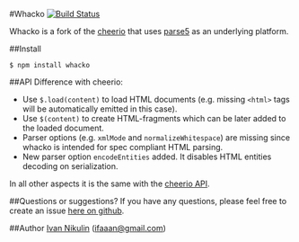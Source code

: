 #Whacko
[![Build Status](https://api.travis-ci.org/inikulin/whacko.svg)](https://travis-ci.org/inikulin/whacko)

Whacko is a fork of the [cheerio](https://github.com/MatthewMueller/cheerio) that uses [parse5](https://github.com/inikulin/parse5) as an underlying platform.

##Install
```
$ npm install whacko
```

##API 
Difference with cheerio:
* Use `$.load(content)` to load HTML documents (e.g. missing `<html>` tags will be automatically emitted in this case).
* Use `$(content)` to create HTML-fragments which can be later added to the loaded document.
* Parser options (e.g. `xmlMode` and `normalizeWhitespace`) are missing since whacko is intended for spec compliant HTML parsing.
* New parser option `encodeEntities` added. It disables HTML entities decoding on serialization.

In all other aspects it is the same with the [cheerio API](https://github.com/MatthewMueller/cheerio#api).

##Questions or suggestions?
If you have any questions, please feel free to create an issue [here on github](https://github.com/inikulin/whacko/issues).


##Author
[Ivan Nikulin](https://github.com/inikulin) (ifaaan@gmail.com)
